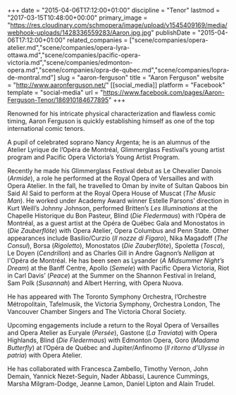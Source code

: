 +++
date = "2015-04-06T17:12:00+01:00"
discipline = "Tenor"
lastmod = "2017-03-15T10:48:00+00:00"
primary_image = "https://res.cloudinary.com/schmopera/image/upload/v1545409169/media/webhook-uploads/1428336559283/Aaron.jpg.jpg"
publishDate = "2015-04-06T17:12:00+01:00"
related_companies = ["scene/companies/opera-atelier.md","scene/companies/opera-lyra-ottawa.md","scene/companies/pacific-opera-victoria.md","scene/companies/edmonton-opera.md","scene/companies/opra-de-qubec.md","scene/companies/lopra-de-montral.md"]
slug = "aaron-ferguson"
title = "Aaron Ferguson"
website = "http://www.aaronferguson.net/"
[[social_media]]
platform = "Facebook"
template = "social-media"
url = "https://www.facebook.com/pages/Aaron-Ferguson-Tenor/186910184677895"
+++

Renowned for his intricate physical characterization and flawless comic timing, Aaron Ferguson is quickly establishing himself as one of the top international comic tenors.

A pupil of celebrated soprano Nancy Argenta; he is an alumnus of the Atelier Lyrique de l’Opéra de Montréal, Glimmerglass Festival’s young artist program and Pacific Opera Victoria’s Young Artist Program.

Recently he made his Glimmerglass Festival debut as Le Chevalier Danois (*Armide*), a role he performed at the Royal Opera of Versailles and with Opera Atelier. In the fall, he travelled to Oman by invite of Sultan Qaboos bin Said Al Said to perform at the Royal Opera House of Muscat (*The Music Man*). He worked under Academy Award winner Estelle Parsons’ direction in Kurt Weill’s Johnny Johnson, performed Britten’s *Les Illuminations* at the Chapelle Historique du Bon Pasteur, Blind (*Die Fledermaus*) with l’Opéra de Montréal, as a guest artist at the Opéra de Québec Gala and Monostatos in (*Die Zauberflöte*) with Opera Atelier, Opera Columbus and Penn State. Other appearances include Basilio/Curzio (*Il nozze di Figaro*), Nika Magadoff (*The Consul*), Borsa (*Rigoletto*), Monostatos (*Die Zauberflöte*), Spoletta (*Tosca*), Le Doyen (*Cendrillon*) and as Charles Gill in Andre Gagnon’s *Nelligan* at l'Opéra de Montréal. He has been seen as Lysander (*A Midsummer Night’s Dream*) at the Banff Centre, Apollo (*Semele*) with Pacific Opera Victoria, Riot in Carl Davis’ (*Peace*) at the Summer on the Shannon Festival in Ireland, Sam Polk (*Susannah*) and Albert Herring, with Opera Nuova.

He has appeared with The Toronto Symphony Orchestra, l’Orchestre Métropolitain, Tafelmusik, the Victoria Symphony, Orchestra London, The Vancouver Chamber Singers and The Victoria Choral Society.

Upcoming engagements include a return to the Royal Opera of Versailles and Opera Atelier as Euryale (*Persée*), Gastone (*La Traviata*) with Opera Highlands, Blind (*Die Fledermaus*) with Edmonton Opera, Goro (*Madama Butterfly*) at l’Opéra de Québec and Jupiter/Anfinomo (*Il ritorno d’Ulysse in patria*) with Opera Atelier.

He has collaborated with Francesca Zambello, Timothy Vernon, John Demain, Yannick Nezet-Seguin, Nader Abbassi, Laurence Cummings, Marsha Milgram-Dodge, Jeanne Lamon, Daniel Lipton and Alain Trudel.
